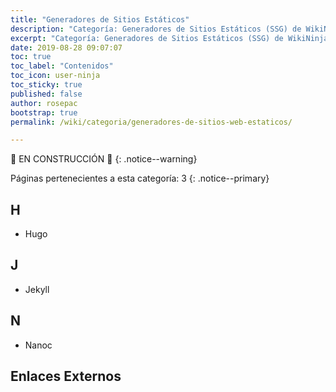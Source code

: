 ```yaml
---
title: "Generadores de Sitios Estáticos"
description: "Categoría: Generadores de Sitios Estáticos (SSG) de WikiNinjas, la Enciclopedia Informática Tecnológica Ciberninjas"
excerpt: "Categoría: Generadores de Sitios Estáticos (SSG) de WikiNinjas, la Enciclopedia Informática Tecnológica Ciberninjas"
date: 2019-08-28 09:07:07
toc: true
toc_label: "Contenidos"
toc_icon: user-ninja
toc_sticky: true
published: false
author: rosepac
bootstrap: true
permalink: /wiki/categoria/generadores-de-sitios-web-estaticos/

---
```


🚧 EN CONSTRUCCIÓN 🚧
{: .notice--warning}

<!-- EN CONSTRUCCIÓN -->
Páginas pertenecientes a esta categoría: 3
{: .notice--primary}

## H

- Hugo

## J

- Jekyll

## N

- Nanoc

## Enlaces Externos

<!-- https://en.wikipedia.org/wiki/Category:Free_static_website_generators -->
<script async src="https://pagead2.googlesyndication.com/pagead/js/adsbygoogle.js"></script>
<ins class="adsbygoogle"
     style="display:block; text-align:center;"
     data-ad-layout="in-article"
     data-ad-format="fluid"
     data-ad-client="ca-pub-9630764103400456"
     data-ad-slot="3229974124"></ins>
<script>
     (adsbygoogle = window.adsbygoogle || []).push({});
</script>